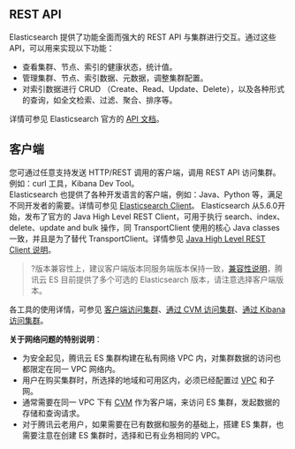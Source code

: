 ## REST API  
Elasticsearch 提供了功能全面而强大的 REST API 与集群进行交互。通过这些API，可以用来实现以下功能：  
- 查看集群、节点、索引的健康状态，统计值。
- 管理集群、节点、索引数据、元数据，调整集群配置。
- 对索引数据进行 CRUD （Create、Read、Update、Delete），以及各种形式的查询，如全文检索、过滤、聚合、排序等。

详情可参见 Elasticsearch 官方的 [API 文档](https://www.elastic.co/guide/en/elasticsearch/reference/5.6/index.html)。

## 客户端
您可通过任意支持发送 HTTP/REST 调用的客户端，调用 REST API 访问集群。例如：curl 工具，Kibana Dev Tool。  
Elasticsearch 也提供了各种开发语言的客户端，例如：Java、Python 等，满足不同开发者的需要。详情可参见 [Elasticsearch Client](https://www.elastic.co/guide/en/elasticsearch/client/index.html)。 
Elasticsearch 从5.6.0开始，发布了官方的 Java High Level REST Client，可用于执行 search、index、delete、update and bulk 操作，同 TransportClient 使用的核心 Java classes 一致，并且是为了替代 TransportClient。详情参见 [Java High Level REST Client 说明](https://www.elastic.co/guide/en/elasticsearch/client/index.html)。

>?版本兼容性上，建议客户端版本同服务端版本保持一致，[兼容性说明](https://www.elastic.co/guide/en/elasticsearch/client/java-rest/6.0/java-rest-high-compatibility.html)，腾讯云 ES 目前提供了多个可选的 Elasticsearch 版本，请注意选择客户端版本。

各工具的使用详情，可参见 [客户端访问集群](https://cloud.tencent.com/document/product/845/19538)、[通过 CVM 访问集群](https://cloud.tencent.com/document/product/845/19540)、[通过 Kibana 访问集群](https://cloud.tencent.com/document/product/845/19541)。  

**关于网络问题的特别说明**：
- 为安全起见，腾讯云 ES 集群构建在私有网络 VPC 内，对集群数据的访问也都限定在同一 VPC 网络内。  
- 用户在购买集群时，所选择的地域和可用区内，必须已经配置过 [VPC](https://cloud.tencent.com/document/product/215) 和子网。  
- 通常需要在同一 VPC 下有 [CVM](https://cloud.tencent.com/document/product/213) 作为客户端，来访问 ES 集群，发起数据的存储和查询请求。  
- 对于腾讯云老用户，如果需要在已有数据和服务的基础上，搭建 ES 集群，也需要注意在创建 ES 集群时，选择和已有业务相同的 VPC。
